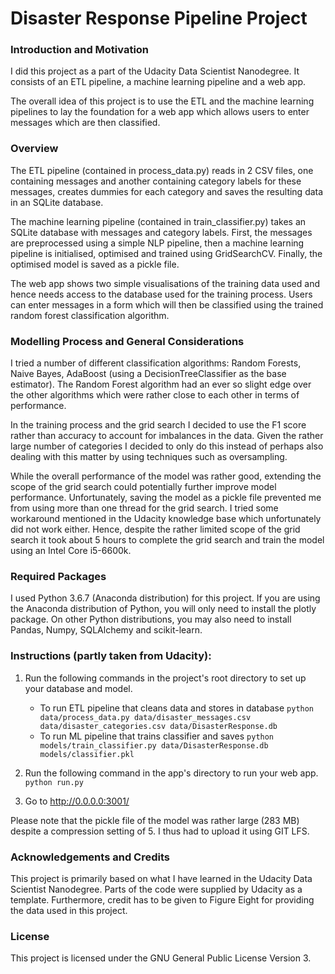 # Disaster Response Pipeline Project

### Introduction and Motivation
I did this project as a part of the Udacity Data Scientist Nanodegree. It consists of an ETL pipeline, a machine learning pipeline and 
a web app. 

The overall idea of this project is to use the ETL and the machine learning pipelines to lay the foundation for a web app which allows users to enter messages which are then classified.

### Overview

The ETL pipeline (contained in process_data.py) reads in 2 CSV files, one containing messages and another containing category labels for these messages, creates dummies for each category and saves the resulting data in an SQLite database.

The machine learning pipeline (contained in train_classifier.py) takes an SQLite database with messages and category labels. First, the messages are preprocessed using a simple NLP pipeline, then a machine learning pipeline is initialised, optimised and trained using GridSearchCV. Finally, the optimised model is saved as a pickle file. 

The web app shows two simple visualisations of the training data used and hence needs access to the database used for the training process. Users can enter messages in a form which will then be classified using the trained random forest classification algorithm.

### Modelling Process and General Considerations
I tried a number of different classification algorithms: Random Forests, Naive Bayes, AdaBoost (using a DecisionTreeClassifier as the base estimator). The Random Forest algorithm had an ever so slight edge over the other algorithms which were rather close to each other in terms of performance.

In the training process and the grid search I decided to use the F1 score rather than accuracy to account for imbalances in the data. Given the rather large number of categories I decided to only do this instead of perhaps also dealing with this matter by using techniques such as oversampling.

While the overall performance of the model was rather good, extending the scope of the grid search could potentially further improve model performance. Unfortunately, saving the model as a pickle file prevented me from using more than one thread for the grid search. I tried some workaround mentioned in the Udacity knowledge base which unfortunately did not work either. Hence, despite the rather limited scope of the grid search it took about 5 hours to complete the grid search and train the model using an Intel Core i5-6600k. 

### Required Packages
I used Python 3.6.7 (Anaconda distribution) for this project. If you are using the Anaconda distribution of Python, you will only need to install the plotly package. On other Python distributions, you may also need to install Pandas, Numpy, SQLAlchemy and scikit-learn.

### Instructions (partly taken from Udacity):
1. Run the following commands in the project's root directory to set up your database and model.

    - To run ETL pipeline that cleans data and stores in database
        `python data/process_data.py data/disaster_messages.csv data/disaster_categories.csv data/DisasterResponse.db`
    - To run ML pipeline that trains classifier and saves
        `python models/train_classifier.py data/DisasterResponse.db models/classifier.pkl`

2. Run the following command in the app's directory to run your web app.
    `python run.py`

3. Go to http://0.0.0.0:3001/

Please note that the pickle file of the model was rather large (283 MB) despite a compression setting of 5. I thus had to upload it using GIT LFS.

### Acknowledgements and Credits

This project is primarily based on what I have learned in the Udacity Data Scientist Nanodegree. Parts of the code were supplied by Udacity as a template. Furthermore, credit has to be given to Figure Eight for providing the data used in this project.

### License

This project is licensed under the GNU General Public License Version 3.
